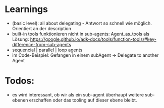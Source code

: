 # Learnings
- (basic level): all about delegating - Antwort so schnell wie möglich. Orientiert an der description
- built-in tools funktionieren nicht in sub-agents: Agent_as_tools als Lösung: https://google.github.io/adk-docs/tools/function-tools/#key-difference-from-sub-agents
- sequencial | parallel | loop agents
- im Code-Beispiel: Gefangen in einem subAgent -> Delegate to another Agent

# Todos:
- es wird interessant, ob wir als ein sub-agent überhaupt weitere sub-ebenen erschaffen oder das tooling auf dieser ebene bleibt.